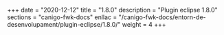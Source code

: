 +++
date        = "2020-12-12"
title       = "1.8.0"
description = "Plugin eclipse 1.8.0"
sections    = "canigo-fwk-docs"
enllac		= "/canigo-fwk-docs/entorn-de-desenvolupament/plugin-eclipse/1.8.0/"
weight		= 4
+++
